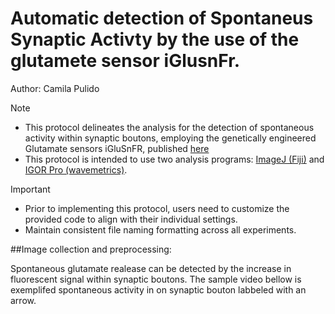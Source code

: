 # Automatic detection of Spontaneus Synaptic Activty by the use of the glutamete sensor iGlusnFr.
Author: Camila Pulido

> [!NOTE]
>* This protocol delineates the analysis for the detection of spontaneous activity within synaptic boutons, employing the genetically engineered Glutamate sensors iGluSnFR, published [here](https://www.biorxiv.org/content/10.1101/2023.08.24.554624v1)
>* This protocol is intended to use two analysis programs: [ImageJ (Fiji)](https://fiji.sc/) and [IGOR Pro (wavemetrics)](https://www.wavemetrics.com/).

> [!IMPORTANT]
> * Prior to implementing this protocol, users need to customize the provided code to align with their individual settings.
> * Maintain consistent file naming formatting across all experiments.

##Image collection and preprocessing: 

Spontaneous glutamate realease can be detected by the increase in fluorescent signal within synaptic boutons. The sample video bellow is exemplifed spontaneous activity in on synaptic bouton labbeled with an arrow. 

